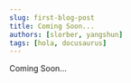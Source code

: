 ```yaml
---
slug: first-blog-post
title: Coming Soon...
authors: [slorber, yangshun]
tags: [hola, docusaurus]
---
```


Coming Soon...


